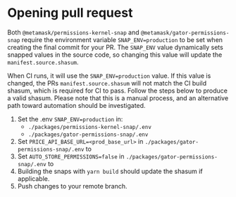 # Opening pull request

Both `@metamask/permissions-kernel-snap` and `@metamask/gator-permissions-snap` require the environment variable `SNAP_ENV=production` to be set when creating the final commit for your PR. The `SNAP_ENV` value dynamically sets snapped values in the source code, so changing this value will update the `manifest.source.shasum`.

When CI runs, it will use the `SNAP_ENV=production` value. If this value is changed, the PRs `manifest.source.shasum` will not match the CI build shasum, which is required for CI to pass. Follow the steps below to produce a valid shasum. Please note that this is a manual process, and an alternative path toward automation should be investigated.

1. Set the .env `SNAP_ENV=production` in:
   - `./packages/permissions-kernel-snap/.env`
   - `./packages/gator-permissions-snap/.env`
2. Set `PRICE_API_BASE_URL=<prod_base_url>` in `./packages/gator-permissions-snap/.env` to
3. Set `AUTO_STORE_PERMISSIONS=false` in `./packages/gator-permissions-snap/.env` to
3. Building the snaps with `yarn build` should update the shasum if applicable.
4. Push changes to your remote branch.